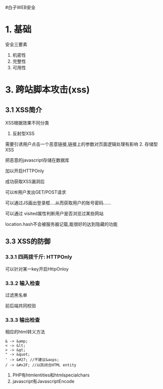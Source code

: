#白子WEB安全

# 1. 基础

安全三要素

1. 机密性
2. 完整性
3. 可用性

# 3. 跨站脚本攻击(xss)

## 3.1 XSS简介

XSS根据效果不同分类

1. 反射型XSS

  需要引诱用户点击一个恶意链接,链接上的参数对页面逻辑处理有影响
2. 存储型XSS

   把恶意的javascript存储在数据库

加以开启HTTPOnly

成功获取XSS漏洞后

可以`帮`用户发出GET/POST请求

可以通过JS画出登录框....从而获取用户的账号密码......

可以通过 visited属性判断用户是否浏览过某些网站

location.hash不会被服务器记载,能很好的达到隐藏的功能

## 3.3 XSS的防御

### 3.3.1 四两拨千斤: HTTPOnly

可以针对某一key开启HttpOnloy

### 3.3.2 输入检查

过滤黑名单

前后端共同校验

### 3.3.3 输出检查

相应的html转义方法

```
& -> &amp;
< -> &lt;
> -> &gt;
" -> &quot;
' -> &#27; //不建议&aops;
/ -> &#x2F; //以防闭合HTML entity

```

1. PHP有htmlentities和htmlspecialchars
2. javascript有JavascriptEncode


